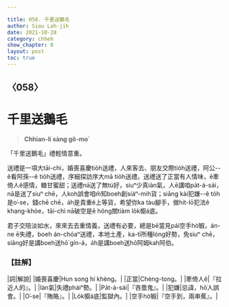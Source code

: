 ```yaml
---

title: 058. 千里送鵝毛
author: Siau Lah-jih
date: 2021-10-28
category: chheh
show_chapter: 0
layout: post
toc: true
---
```

  
## 〈058〉
# 千里送鵝毛
>**Chhian-lí sàng gô-mo͘**

「千里送鵝毛」禮輕情意重。

送禮是一項大tāi-chì，婚喪喜慶tio̍h送禮，人來客去、朋友交際tio̍h送禮，阿公--ê看阿孫--ê tio̍h送禮，序細探訪序大mā tio̍h送禮。送禮送了正當有人情味，ē牽倚人ê感情，糖甘蜜甜；送禮nā送了無tú好，siuⁿ少真iàn氣，人ē講咱pa̍t-á-sái，nā是送了siuⁿ chē，人koh誤會咱m̄知boeh創siáⁿ-mih貨；siāng kài犯嫌--ê to̍h是o͘-se，錢chē chē，a̍h是貴重ê上等貨，希望你ka tàu腳手，做hit-lō犯法ê khang-khòe，tāi-chì nā破空是ē hông關tiàm lo̍k櫥á底。

君子交陪淡如水，來來去去重情義，送禮有必要，總是bē當見pái空手hò͘蝦，án-ne ē失禮，boeh án-chóaⁿ送禮，本地土產，ka-tī所種lóng好勢，免siuⁿ chē，siāng好是講boeh送hō͘ gín-á，a̍h是講boeh送hō͘阿姆kah阿伯。


### 【註解】

|詞|解說|
|婚喪喜慶|Hun song hí khèng。|
|正當|Chèng-tong。|
|牽倚人ê|『拉近人的』。|
|Iàn氣|失禮pháiⁿ勢。|
|Pa̍t-á-sái|『吝嗇鬼』。|
|犯嫌|忌諱，hō͘人誤會。|
|O͘-se|『賄賂』。|
|Lo̍k櫥á底|監獄內。|
|空手hò͘蝦|『空手到，兩串蕉』。|

